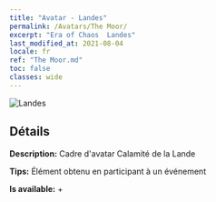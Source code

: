 ```yaml
---
title: "Avatar - Landes"
permalink: /Avatars/The Moor/
excerpt: "Era of Chaos  Landes"
last_modified_at: 2021-08-04
locale: fr
ref: "The Moor.md"
toc: false
classes: wide
---
```

 ![Landes](/images/a/avatarFrame_70.png)

## Détails

 **Description:** Cadre d'avatar Calamité de la Lande 

 **Tips:** Élément obtenu en participant à un événement 

 **Is available:**  + 

